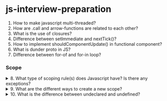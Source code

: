 # js-interview-preparation

1. How to make javascript multi-threaded?
2. How are .call and arrow-functions are related to each other?
3. What is the use of closures?
4. Difference between setImmediate and nextTick()?
5. How to implement shouldComponentUpdate() in functional component?
6. What is dunder proto in JS?
7. Difference between for-of and for-in loop?

### Scope

<details>
  <summary>
  8. What type of scoping rule(s) does Javascript have? Is there any exceptions?
  </summary>
  
     Lexical Scoping. eval and with keyword performs exceptions. 
  
</details>

<details>
  <summary>
  9. What are the different ways to create a new scope?
  </summary>
  
    1. Functions
    2. catch block
    3. curly braces in ES6
  
</details>

<details>
  <summary>
  10. What is the difference between undeclared and undefined?
  </summary>
  
    undefined is a value in JS which is assigned to a variable which is declared without one. 
    
    undeclared means the variable is not declared and will throw a reference error while using it.
  
</details>
  
